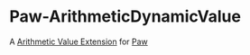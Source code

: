 # Paw-ArithmeticDynamicValue
A [Arithmetic Value Extension](https://ssaragi.io/paw/extensions/) for [Paw](http://paw.cloud)

